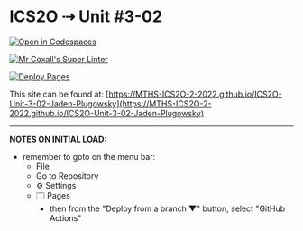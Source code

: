 # ICS2O ⇢ Unit #3-02

[![Open in Codespaces](https://classroom.github.com/assets/launch-codespace-7f7980b617ed060a017424585567c406b6ee15c891e84e1186181d67ecf80aa0.svg)](https://classroom.github.com/open-in-codespaces?assignment_repo_id=10817719)

[![Mr Coxall's Super Linter](https://github.com/MTHS-ICS2O-2-2022/ICS2O-Unit-3-02-Jaden-Plugowsky/workflows/Mr%20Coxall's%20Super%20Linter/badge.svg)](https://github.com/MTHS-ICS2O-2-2022/ICS2O-Unit-3-02-Jaden-Plugowsky/actions)

[![Deploy Pages](https://github.com/MTHS-ICS2O-2-2022/ICS2O-Unit-3-02-Jaden-Plugowsky/workflows/Deploy%20Pages/badge.svg)](https://github.com/MTHS-ICS2O-2-2022/ICS2O-Unit-3-02-Jaden-Plugowsky/actions)

This site can be found at: [https://MTHS-ICS2O-2-2022.github.io/ICS2O-Unit-3-02-Jaden-Plugowsky](https://MTHS-ICS2O-2-2022.github.io/ICS2O-Unit-3-02-Jaden-Plugowsky)

---

**NOTES ON INITIAL LOAD:**
- remember to goto on the menu bar:
  - File
  - Go to Repository
  - ⚙ Settings
  - 🗔 Pages
    - then from the "Deploy from a branch ▼" button, select "GitHub Actions"
